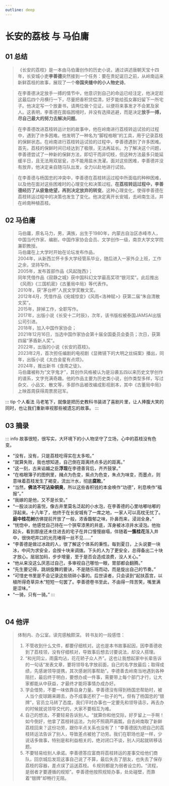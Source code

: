 ```yaml
---
outline: deep
---
```


# 长安的荔枝 与 马伯庸

## 01 总结
>《长安的荔枝》是一本由马伯庸创作的历史小说，通过讲述唐朝天宝十四年，长安城小吏**李善德**突然接到一个任务：要在贵妃诞日之前，从岭南运来新鲜荔枝的故事，展现了一个**帝国夹缝中的小人物史诗**。

> 在李善德决定放手一搏的情节中，他意识到自己的命运已经注定，他决定趁这最后四个月横行一下，尽量把香积贷偿清，好歹能给孤女寡妇留下一所宅子。他决定写一个放妻书，请两位做个见证，以便将来事发才不会累及家人。这表明，李善德在面临困境时，并没有选择逃避，而是决定**放手一搏，尽自己最大的努力去解决问题**。

> 在李善德改进荔枝转运计划的故事中，他在岭南进行荔枝转运试验的过程中，遇到了许多困难。他发明了一种名为“脚程格眼”的工具，用于记录荔枝的保鲜状态。在岭南进行荔枝转运试验的过程中，李善德遇到了许多困难。首先，荔枝的保鲜时间已经达到了极限，无法再延长。为了解决这个问题，李善德尝试了一种新的保鲜方法，即切干而非切枝，但这种方法最多只能延缓半日，且无法用双层瓮，亦不能用盐水洗濯。面对这些困难，李善德并没有放弃，他决定亲自随马队出发，全力以赴地进行试验。

> 在李善德与杨国忠的冲突中，李善德在荔枝转运过程中所面临的种种困难，以及他在面对这些困难时的心理变化和决策过程。**在荔枝转运过程中，李善德经历了从疲惫绝望，再到决定放弃的转变**。这种心理变化，使得李善德在荔枝转运过程中的决策也发生了变化。他决定离开长安城，去岭南生活，并在岭南种植荔枝。


## 02 马伯庸
> 马伯庸，原名马力，男，满族，出生于1980年，内蒙古自治区赤峰市人，中国当代作家、编剧，中国作家协会会员、文学创作一级，南京大学文学院兼职教授。  
> 马伯庸在上大学时开始在论坛发布作品，  
> 2004年，从新西兰怀卡多大学经管系毕业，随后进入一家外企上班，工作之余，坚持写作。  
> 2005年，发布首部作品《风起陇西》；  
> 同年凭借作品《寂静之城》获中国科幻文学最高奖项“银河奖”。此后推出《风雨》《三国机密》《古董局中局》等代表作。  
> 2010年，获“茅台杯”人民文学奖散文奖。  
> 2012年4月，凭借作品《宛城惊变》《风雨<洛神赋>》获第二届“朱自清散文奖”。  
> 2015年，辞掉工作，全职写作。  
> 2017年，出版小说《长安十二时辰》，次年，该书版权被泰国JAMSAI出版公司引进。  
> 2018年，加入中国作家协会；  
> 2021年12月16日，当选中国作家协会第十届全国委员会委员；次日，获第四届“茅盾新人奖”。  
> 2022年，出版的小说《长安的荔枝》。  
> 2023年2月，首次担任编剧的电视剧《显微镜下的大明之丝绢案》播出，同年，出版小说《太白金星有点烦》。  
> 2024年，推出新书《食南之徒》。  
> 马伯庸被称为“文字鬼才”，其创作风格被认为是沿袭五四以来历史文学创作的谱系，文字充满奇趣。他的作品主要为历史类小说，创作类型多样，写过杂文、小品文、散文等，多部作品被改编成影视剧本，其中《古董局中局》上映首周获得周票房冠军。  

::: tip 个人看法
马老笔下，就像是把历史教科书装进了喜剧片里，让人捧腹大笑的同时，也让我们重新审视那些被遗忘的故事。
:::

## 03 摘录
::: info 故事很短，很写实，大环境下的小人物坚守了立场，心中的荔枝没有色变。
-  “没有，没有，只是荔枝吃得实在太多啦。”
-  “就算失败，我也想知道，自己倒在距离终点多远的距离。”
-  “这一刻，古来谄媚之臣**浮现**在李德善背后，齐齐鼓掌。”
-  “在格眼簿子的图例里，赭点为色变，紫点为色变，朱点为味变，而墨点，则意味着荔枝发生了褐变，流出汁水，彻底**腐败**。”
-  “当然，**佛法不可沾染铜臭**，所以这些香积钱的本金唤作“功德”，利息唤作“福报”。”
-  “我嫁的是他，又不是长安。”
-  “一股淡淡的喜悦，像古井里莫名泛起的小水泡，在李善德的心里咕嘟咕嘟的浮起来。十八年了，他终于在长安城有了一席之地，一家人可以高枕无忧了。**庭中桂花树**仿佛提前开放了一般，浓香馥郁之味，扑鼻而来，浸润全身。”
-  “恍惚中，他感觉自己待在一个狭窄漆黑的井底，浑身被冰凉井水浸泡。他抬起头，看到那座还未住进去的宅子在井口慢慢崩塌，伴随着**一簇桂花**落入井中，很快吧井口的光亮堵得一丝不见……”
-  “李善德是做过冰政的人，很了解这个体系的秉性。每到夏日，上头说要一块冰，中间为求安全，会按十块来调拨。下头的人为了更安全，总得备出二十块才放心。层层加码，步步增量，至于是否会造成浪费，没人关心。”
-  “他从来没这么厌恶过自己，多审视自己哪怕一眼，胃部都会翻腾。”
-  “先生要记得，跳胡旋舞的要诀，不是随乐班而动，而是旋出自己的节奏。”
-  “可惜史书里是不会记录这些琐碎小事的。后世读者，只会读到“起扶荔宫，以植所得奇草异木”短短一句罢了。李善德卷书至此，不由得一阵苦笑，嘴里满是涩味。”
-  “一骑，只有一骑。”
:::


   
## 04 他评
> 体制内、办公室。读完感触颇深。
>转书友的一段感悟：
>1. 不管收到什么文件，都要仔细核对。这也是本书故事起因，因李善德收到了荔枝领，没有仔细核对，导致事后想去讨要说法，却没人搭理。
>2. “和光同尘，雨露均沾，花花轿子众人齐”。这也让我想起家中长辈告诉的一句话“发表文章，要将领导名字放前面，自己的名字放最后；取得成绩，先感谢领导提携，其次感谢同事帮助”。李德善去岭南当地遇到各种阻拦，最后终于明白，要想办成一件事，需要带上每个部门才行，让大家都能从中获益，才最终才能将事情办成办好。
>3. 学会借势，不要一味依靠自身力量。李善德没有得到杨国忠帮助时，被人当个皮球踢来踢去，办不成事还积了一肚子的气，但有了杨国忠的“银牌”，官员立马转了态度。我们平时办事也一定要先和领导请示，再去办的时候就说领导交代的，大家不要相互为难。
>4. 自己的想法，不要轻易告诉别人。“就算你和他交际，好歹留上一手啊！如今倒好，他拿了荔枝转运法，为何不照葫芦画瓢，自去岭南取了新鲜荔枝回来？这份功劳，跟你半点关系也没有了！”李善德因为把自己的荔枝转运法告诉了别人，导致差点被抢了功劳。我们在职场也是一样，少说话多做事，特别是和利益相关的，绝对闭口不谈，别人问起就转移话题。
>5. 不要轻易给别人承诺。李善德答应富商将荔枝转运的差事交给他们商队，回京城后发现这事自己说了不算，最后失去了朋友，也失去了保存荔枝的容器，差点误了运送荔枝。
>6.规则都是为弱者设立的。“流程，是弱者才要遵循的规矩”。李善德他按照规矩办事，处处碰壁，而靠着“银牌”却畅行无阻。


